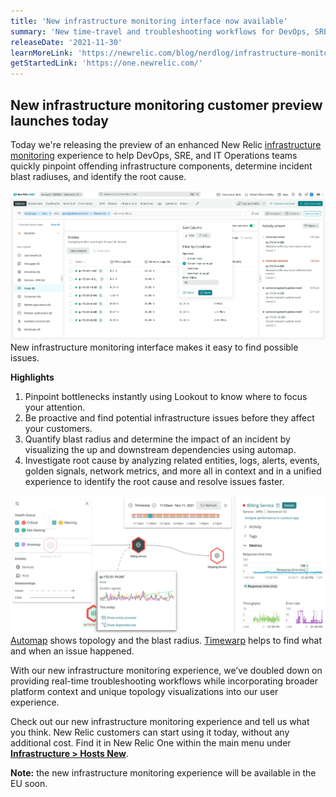 ```yaml
---
title: 'New infrastructure monitoring interface now available'
summary: 'New time-travel and troubleshooting workflows for DevOps, SRE, and IT Ops teams make it possible to quickly pinpoint and isolate offending on-premises, cloud, or hybrid infrastructure components, determine incident blast radius, and identify root cause.'
releaseDate: '2021-11-30'
learnMoreLink: 'https://newrelic.com/blog/nerdlog/infrastructure-monitoring-in-preview'
getStartedLink: 'https://one.newrelic.com/'
---
```


## New infrastructure monitoring customer preview launches today

Today we're releasing the preview of an enhanced New Relic [infrastructure monitoring](https://newrelic.com/products/infrastructure) experience to help DevOps, SRE, and IT Operations teams quickly pinpoint offending infrastructure components, determine incident blast radiuses, and identify the root cause.

![New infrastruction monitoring user interface](./images/NewInfraUI.png "New infrastruction monitoring user interface")
New infrastructure monitoring interface makes it easy to find possible issues.

**Highlights**

1. Pinpoint bottlenecks instantly using Lookout to know where to focus your attention.
2. Be proactive and find potential infrastructure issues before they affect your customers.
3. Quantify blast radius and determine the impact of an incident by visualizing the up and downstream dependencies using automap.
4. Investigate root cause by analyzing related entities, logs, alerts, events, golden signals, network metrics, and more all in context and in a unified experience to identify the root cause and resolve issues faster.

![Automap with timewarp](./images/RootCause.png "Automap with timewarp")
[Automap](https://docs.newrelic.com/docs/new-relic-one/use-new-relic-one/ui-data/automaps/) shows topology and the blast radius. [Timewarp](https://docs.newrelic.com/docs/new-relic-one/use-new-relic-one/ui-data/automaps/#timewarp-cursor) helps to find what and when an issue happened.

With our new infrastructure monitoring experience, we’ve doubled down on providing real-time troubleshooting workflows while incorporating broader platform context and unique topology visualizations into our user experience.

Check out our new infrastructure monitoring experience and tell us what you think. New Relic customers can start using it today, without any additional cost. Find it in New Relic One within the main menu under **[Infrastructure > Hosts New](https://onenr.io/08dQepE9Wje)**.

**Note:** the new infrastructure monitoring experience will be available in the EU soon.
